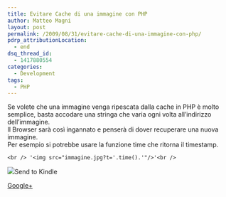```yaml
---
title: Evitare Cache di una immagine con PHP
author: Matteo Magni
layout: post
permalink: /2009/08/31/evitare-cache-di-una-immagine-con-php/
pdrp_attributionLocation:
  - end
dsq_thread_id:
  - 1417880554
categories:
  - Development
tags:
  - PHP
---
```

Se volete che una immagine venga ripescata dalla cache in PHP è molto semplice, basta accodare una stringa che varia ogni volta all&#8217;indirizzo dell&#8217;immagine.  
Il Browser sarà così ingannato e penserà di dover recuperare una nuova immagine.  
Per esempio si potrebbe usare la funzione time che ritorna il timestamp.

`<br />
'<img src="immagine.jpg?t='.time().'"/>'<br />
`

<div class='kindleWidget kindleLight' >
  <img src="http://magni.me/wp-content/plugins/send-to-kindle/media/white-15.png" /><span>Send to Kindle</span>
</div>

<a rel="author" href="https://plus.google.com/111433366670841346629?rel=author"  >Google+</a>